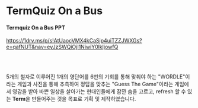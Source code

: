 # TermQuiz On a Bus

#### Termquiz On a Bus PPT
<https://1drv.ms/p/s!AtUaocVMX4kCaSjp4uiTZZJWXGs?e=qafNUT&nav=eyJzSWQiOjI1NiwiY0lkIjowfQ>

<br>
<br>

5개의 철자로 이루어진 1개의 영단어를 6번의 기회를 통해 맞춰야 하는 "WORDLE"이라는 게임과
사진을 통해 추측하여 정답을 맞추는 "Guess The Game"이라는 게임에서 영감을 받아
바쁜 일상을 살아가는 현대인들에게 잠깐 숨을 고르고,
refresh 할 수 있는 **Term**을 만들어주는 것을 목표로 기획 및 제작하였습니다.
